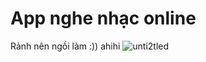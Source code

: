 
# App nghe nhạc online
Rảnh nên ngồi làm :)) ahihi
![unti2tled](https://user-images.githubusercontent.com/33534455/50370163-60fe6080-05d4-11e9-9559-66285d9ec2bb.png)

